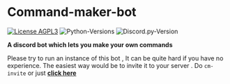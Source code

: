 # Command-maker-bot

[![License AGPL3](https://img.shields.io/github/license/albertopoljak/Licensy?color=red)](LICENSE.md)
![Python-Versions](https://img.shields.io/badge/python-3.7-blue?style=flat-square)
![Discord.py-Version](https://img.shields.io/badge/discord.py-1.3.3-blue?style=flat-square)


**A discord bot which lets you make your own commands**

Please try to run an instance of this bot , It can be quite hard if you have no experience. The easiest way would be to invite it to your server . Do `cm-invite` or just [**__click here__**](https://discord.com/oauth2/authorize?client_id=717062311755513976&scope=bot&permissions=523336)



